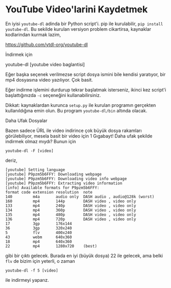 # YouTube Video'larini Kaydetmek

En iyisi `youtube-dl` adinda bir Python script'i. pip ile kurulabilir,
`pip install youtube-dl`. Bu sekilde kurulan versiyon problem
cikartirsa, kaynaklar kodlarindan kurmak lazim,

https://github.com/ytdl-org/youtube-dl

İndirmek için

youtube-dl [youtube video baglantisi]

Eğer başka seçenek verilmezse script dosya ismini bile kendisi
yaratıyor, bir mp4 dosyasına video yazılıyor. Çok basit.

Eğer indirme işlemini durdurup tekrar başlatmak isterseniz, ikinci kez
script'i başlattığınızda `-c` seçeneğini kullanabilirsiniz.

Dikkat: kaynaklardan kurunca `setup.py` ile kurulan programın
gerçekten kullanıldığına emin olun. Bu program `youtube-dl/bin`
altında olacak.

Daha Ufak Dosyalar

Bazen sadece ÜRL ile video indirince çok büyük dosya rakamları
görülebiliyor, mesela basit bir video için 1 Gıgabayt! Daha ufak
şekilde indirmek olmaz mıydı? Bunun için

```
youtube-dl -F [video]
```

deriz,

```
[youtube] Setting language
[youtube] P9pzm5b6FFY: Downloading webpage
[youtube] P9pzm5b6FFY: Downloading video info webpage
[youtube] P9pzm5b6FFY: Extracting video information
[info] Available formats for P9pzm5b6FFY:
format code extension resolution  note 
140         m4a       audio only  DASH audio , audio@128k (worst)
160         mp4       144p        DASH video , video only
133         mp4       240p        DASH video , video only
134         mp4       360p        DASH video , video only
135         mp4       480p        DASH video , video only
136         mp4       720p        DASH video , video only
17          3gp       176x144     
36          3gp       320x240     
5           flv       400x240     
43          webm      640x360     
18          mp4       640x360     
22          mp4       1280x720    (best)
```

gibi bir çıktı gelecek. Burada en iyi (büyük dosya) 22 ile gelecek,
ama belki `flv` de bizim için yeterli, o zaman

```
youtube-dl -f 5 [video]
```

ile indirmeyi yaparız. 





